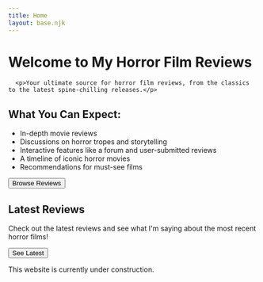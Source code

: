 ```yaml
---
title: Home 
layout: base.njk
---
```


  <h1>Welcome to My Horror Film Reviews</h1>

      <p>Your ultimate source for horror film reviews, from the classics to the latest spine-chilling releases.</p>


 <section class="intro">
        <h2>What You Can Expect:</h2>
                <ul>
                    <li>In-depth movie reviews</li>
                    <li>Discussions on horror tropes and storytelling</li>
                    <li>Interactive features like a forum and user-submitted reviews</li>
                    <li>A timeline of iconic horror movies</li>
                    <li>Recommendations for must-see films</li>
                </ul>
       <button href="moviereviews.html" type="button"> Browse Reviews </button>
      </section>

<section class="latest">
        <h2>Latest Reviews</h2>
        <p>Check out the latest reviews and see what I'm saying about the most recent horror films!</p>
        <button href="latestinfo.html" type="button"> See Latest </button>
      </section>



<p> This website is currently under construction. </p>